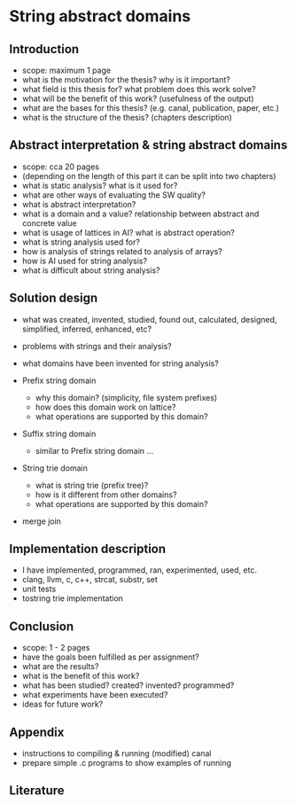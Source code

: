 # String abstract domains

## Introduction

* scope: maximum 1 page
* what is the motivation for the thesis? why is it important?
* what field is this thesis for? what problem does this work solve?
* what will be the benefit of this work? (usefulness of the output)
* what are the bases for this thesis? (e.g. canal, publication, paper,
  etc.)
* what is the structure of the thesis? (chapters description)

## Abstract interpretation & string abstract domains

* scope: cca 20 pages
* (depending on the length of this part it can be split into two chapters)
* what is static analysis? what is it used for?
* what are other ways of evaluating the SW quality?
* what is abstract interpretation?
* what is a domain and a value? relationship between abstract and concrete
  value
* what is usage of lattices in AI? what is abstract operation?
* what is string analysis used for?
* how is analysis of strings related to analysis of arrays?
* how is AI used for string analysis?
* what is difficult about string analysis?

## Solution design

* what was created, invented, studied, found out, calculated, designed,
  simplified, inferred, enhanced, etc?
* problems with strings and their analysis?
* what domains have been invented for string analysis?
* Prefix string domain

    * why this domain? (simplicity, file system prefixes)
    * how does this domain work on lattice?
    * what operations are supported by this domain?

* Suffix string domain

    * similar to Prefix string domain ...

* String trie domain

    * what is string trie (prefix tree)?
    * how is it different from other domains?
    * what operations are supported by this domain?

* merge join

## Implementation description

* I have implemented, programmed, ran, experimented, used, etc.
* clang, llvm, c, c++, strcat, substr, set
* unit tests
* tostring trie implementation

## Conclusion

* scope: 1 - 2 pages
* have the goals been fulfilled as per assignment?
* what are the results?
* what is the benefit of this work?
* what has been studied? created? invented? programmed?
* what experiments have been executed?
* ideas for future work?

## Appendix

* instructions to compiling & running (modified) canal
* prepare simple .c programs to show examples of running

## Literature

